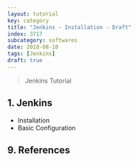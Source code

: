 ```yaml
---
layout: tutorial
key: category
title: "Jenkins - Installation - Draft"
index: 3717
subcategory: softwares
date: 2018-08-10
tags: [Jenkins]
draft: true
---
```


> Jenkins Tutorial

## 1. Jenkins
* Installation
* Basic Configuration


## 9. References
